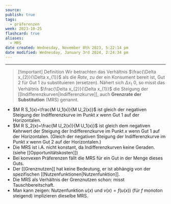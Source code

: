 ```yaml
---
source: 
publish: true
tags:
  - präferenzen
week: 2023-10-25
flashcard: true
aliases:
  - MRS
date created: Wednesday, November 8th 2023, 5:22:14 pm
date modified: Wednesday, January 3rd 2024, 2:24:34 pm
---
```

***

> [!important] Definition
> Wir betrachten das Verhältnis $\frac{\Delta x_{2}}{\Delta x_{1}}$ als die *Rate*, zu der ein Konsument bereit ist,
> Gut 2 für Gut 1 zu substituieren (ersetzen).
> Nähert sich $\Delta x_{1}$ 0, so misst das Verhältnis $\frac{\Delta x_{2}}{\Delta x_{1}}$ die Steigung der
> [[Indifferenzkurven|Indifferenzkurve]], auch **Grenzrate der Substitution** (MRS) genannt.

- $M R S_1(x)=\frac{M U_1(x)}{M U_2(x)}$ ist gleich der negativen Steigung der Indifferenzkurve im Punkt $x$ wenn Gut 1 auf der Horizontalen. 
- $M R S_2(x)=\frac{M U_2(x)}{M U_1(x)}$ ist gleich dem negativen Kehrwert der Steigung der Indifferenzkurve im Punkt $x$ wenn Gut 1 auf der Horizontalen. (Gleich der negativen Steigung der Indifferenzkurve im Punkt $x$ wenn Gut 2 auf der Horizontalen.)
- Die MRS ist i.A. nicht konstant, da Indifferenzkurven keine Geraden. (siehe [[Opportunitätskosten]])
- Bei konvexen Präferenzen fällt die MRS für ein Gut in der Menge dieses Guts.
- Der [[Grenznutzen]] hat keine Bedeutung, er ist abhängig von der spezifischen [[Nutzenfunktionen|Nutzenfunktion]].
- Die MRS als Verhältnis der Grenznutzen schon: misst Tauschbereitschaft.
- Man kann zeigen: Nutzenfunktion $u(x)$ und $v(x)=f(u(x))$ (für $f$ monoton steigend) implizieren dieselbe MRS.